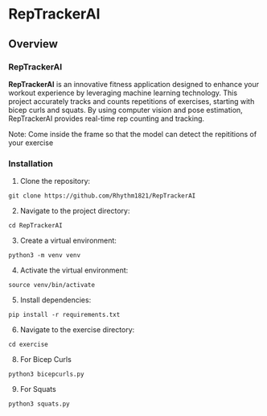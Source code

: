 # RepTrackerAI

## Overview
### RepTrackerAI

**RepTrackerAI** is an innovative fitness application designed to enhance your workout experience by leveraging machine learning technology. This project accurately tracks and counts repetitions of exercises, starting with bicep curls and squats. By using computer vision and pose estimation, RepTrackerAI provides real-time rep counting and tracking.

Note: Come inside the frame so that the model can detect the repititions of your exercise

### Installation

1. Clone the repository:

```
git clone https://github.com/Rhythm1821/RepTrackerAI
```

2. Navigate to the project directory:

```
cd RepTrackerAI
```

3. Create a virtual environment:

```
python3 -m venv venv
```
   
4. Activate the virtual environment:

```
source venv/bin/activate
```

5. Install dependencies:

```
pip install -r requirements.txt
```

6. Navigate to the exercise directory:

```
cd exercise
```


8. For Bicep Curls

```
python3 bicepcurls.py
```


9. For Squats
```
python3 squats.py
```

